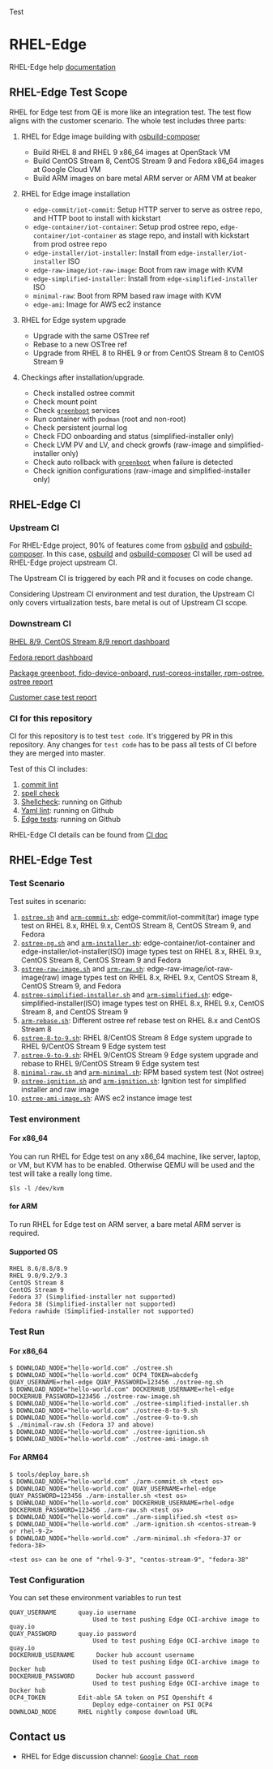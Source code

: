 Test
# RHEL-Edge

RHEL-Edge help [documentation](HELP.md)

## RHEL-Edge Test Scope

RHEL for Edge test from QE is more like an integration test. The test flow aligns with the customer scenario. The whole test includes three parts:

1. RHEL for Edge image building with [osbuild-composer](https://github.com/osbuild/osbuild-composer.git)

    - Build RHEL 8 and RHEL 9 x86_64 images at OpenStack VM
    - Build CentOS Stream 8, CentOS Stream 9 and Fedora x86_64 images at Google Cloud VM
    - Build ARM images on bare metal ARM server or ARM VM at beaker

2. RHEL for Edge image installation

    - `edge-commit/iot-commit`: Setup HTTP server to serve as ostree repo, and HTTP boot to install with kickstart
    - `edge-container/iot-container`: Setup prod ostree repo, `edge-container/iot-container` as stage repo, and install with kickstart from prod ostree repo
    - `edge-installer/iot-installer`: Install from `edge-installer/iot-installer` ISO
    - `edge-raw-image/iot-raw-image`: Boot from raw image with KVM
    - `edge-simplified-installer`: Install from `edge-simplified-installer` ISO
    - `minimal-raw`: Boot from RPM based raw image with KVM
    - `edge-ami`: Image for AWS ec2 instance

3. RHEL for Edge system upgrade

    - Upgrade with the same OSTree ref
    - Rebase to a new OSTree ref
    - Upgrade from RHEL 8 to RHEL 9 or from CentOS Stream 8 to CentOS Stream 9

3. Checkings after installation/upgrade.

    - Check installed ostree commit
    - Check mount point
    - Check [`greenboot`](https://github.com/fedora-iot/greenboot.git) services
    - Run container with `podman` (root and non-root)
    - Check persistent journal log
    - Check FDO onboarding and status (simplified-installer only)
    - Check LVM PV and LV, and check growfs (raw-image and simplified-installer only)
    - Check auto rollback with [`greenboot`](https://github.com/fedora-iot/greenboot.git) when failure is detected
    - Check ignition configurations (raw-image and simplified-installer only)

## RHEL-Edge CI

### Upstream CI

For RHEL-Edge project, 90% of features come from [osbuild](https://github.com/osbuild/osbuild.git) and [osbuild-composer](https://github.com/osbuild/osbuild-composer.git). In this case, [osbuild](https://github.com/osbuild/osbuild.git) and [osbuild-composer](https://github.com/osbuild/osbuild-composer.git) CI will be used ad RHEL-Edge project upstream CI.

The Upstream CI is triggered by each PR and it focuses on code change.

Considering Upstream CI environment and test duration, the Upstream CI only covers virtualization tests, bare metal is out of Upstream CI scope.

### Downstream CI

[RHEL 8/9, CentOS Stream 8/9 report dashboard](https://github.com/virt-s1/rhel-edge/projects/1)

[Fedora report dashboard](https://github.com/virt-s1/rhel-edge/projects/2)

[Package greenboot, fido-device-onboard, rust-coreos-installer, rpm-ostree, ostree report](https://github.com/virt-s1/rhel-edge/projects/3)

[Customer case test report](https://github.com/virt-s1/rhel-edge/projects/4)

### CI for this repository

CI for this repository is to test `test code`. It's triggered by PR in this repository. Any changes for `test code` has to be pass all tests of CI before they are merged into master.

Test of this CI includes:

1. [commit lint](https://www.conventionalcommits.org/en/v1.0.0/)
2. [spell check](https://github.com/codespell-project/codespell)
3. [Shellcheck](https://www.shellcheck.net/): running on Github
4. [Yaml lint](https://yamllint.readthedocs.io/en/stable/): running on Github
5. [Edge tests](https://github.com/virt-s1/rhel-edge/blob/main/CI.md#rhel-for-edge-ci): running on Github

RHEL-Edge CI details can be found from [CI doc](CI.md)

## RHEL-Edge Test

### Test Scenario

Test suites in scenario:

1. [`ostree.sh`](ostree.sh) and [`arm-commit.sh`](arm-commit.sh): edge-commit/iot-commit(tar) image type test on RHEL 8.x, RHEL 9.x, CentOS Stream 8,  CentOS Stream 9, and Fedora
2. [`ostree-ng.sh`](ostree-ng.sh) and [`arm-installer.sh`](arm-installer.sh): edge-container/iot-container and edge-installer/iot-installer(ISO) image types test on RHEL 8.x, RHEL 9.x, CentOS Stream 8, CentOS Stream 9 and Fedora
3. [`ostree-raw-image.sh`](ostree-raw-image.sh) and [`arm-raw.sh`](arm-raw.sh): edge-raw-image/iot-raw-image(raw) image types test on RHEL 8.x, RHEL 9.x, CentOS Stream 8, CentOS Stream 9, and Fedora
4. [`ostree-simplified-installer.sh`](ostree-simplified-installer.sh) and [`arm-simplified.sh`](arm-simplified.sh): edge-simplified-installer(ISO) image types test on RHEL 8.x, RHEL 9.x, CentOS Stream 8, and CentOS Stream 9
5. [`arm-rebase.sh`](arm-rebase.sh): Different ostree ref rebase test on RHEL 8.x and CentOS Stream 8
6. [`ostree-8-to-9.sh`](ostree-8-to-9.sh): RHEL 8/CentOS Stream 8 Edge system upgrade to RHEL 9/CentOS Stream 9 Edge system test
6. [`ostree-9-to-9.sh`](ostree-9-to-9.sh): RHEL 9/CentOS Stream 9 Edge system upgrade and rebase to RHEL 9/CentOS Stream 9 Edge system test
7. [`minimal-raw.sh`](minimal-raw.sh) and [`arm-minimal.sh`](arm-minimal.sh): RPM based system test (Not ostree)
8. [`ostree-ignition.sh`](ostree-ignition.sh) and [`arm-ignition.sh`](arm-ignition.sh): Ignition test for simplified installer and raw image
8. [`ostree-ami-image.sh`](ostree-ami-image.sh): AWS ec2 instance image test

### Test environment

#### For x86_64

You can run RHEL for Edge test on any x86_64 machine, like server, laptop, or VM, but KVM has to be enabled. Otherwise QEMU will be used and the test will take a really long time.

    $ls -l /dev/kvm

#### for ARM

To run RHEL for Edge test on ARM server, a bare metal ARM server is required.

#### Supported OS

    RHEL 8.6/8.8/8.9
    RHEL 9.0/9.2/9.3
    CentOS Stream 8
    CentOS Stream 9
    Fedora 37 (Simplified-installer not supported)
    Fedora 38 (Simplified-installer not supported)
    Fedora rawhide (Simplified-installer not supported)

### Test Run

#### For x86_64

    $ DOWNLOAD_NODE="hello-world.com" ./ostree.sh
    $ DOWNLOAD_NODE="hello-world.com" OCP4_TOKEN=abcdefg QUAY_USERNAME=rhel-edge QUAY_PASSWORD=123456 ./ostree-ng.sh
    $ DOWNLOAD_NODE="hello-world.com" DOCKERHUB_USERNAME=rhel-edge DOCKERHUB_PASSWORD=123456 ./ostree-raw-image.sh
    $ DOWNLOAD_NODE="hello-world.com" ./ostree-simplified-installer.sh
    $ DOWNLOAD_NODE="hello-world.com" ./ostree-8-to-9.sh
    $ DOWNLOAD_NODE="hello-world.com" ./ostree-9-to-9.sh
    $ ./minimal-raw.sh (Fedora 37 and above)
    $ DOWNLOAD_NODE="hello-world.com" ./ostree-ignition.sh
    $ DOWNLOAD_NODE="hello-world.com" ./ostree-ami-image.sh

#### For ARM64

    $ tools/deploy_bare.sh
    $ DOWNLOAD_NODE="hello-world.com" ./arm-commit.sh <test os>
    $ DOWNLOAD_NODE="hello-world.com" QUAY_USERNAME=rhel-edge QUAY_PASSWORD=123456 ./arm-installer.sh <test os>
    $ DOWNLOAD_NODE="hello-world.com" DOCKERHUB_USERNAME=rhel-edge DOCKERHUB_PASSWORD=123456 ./arm-raw.sh <test os>
    $ DOWNLOAD_NODE="hello-world.com" ./arm-simplified.sh <test os>
    $ DOWNLOAD_NODE="hello-world.com" ./arm-ignition.sh <centos-stream-9 or rhel-9-2>
    $ DOWNLOAD_NODE="hello-world.com" ./arm-minimal.sh <fedora-37 or fedora-38>

    <test os> can be one of "rhel-9-3", "centos-stream-9", "fedora-38"

### Test Configuration

You can set these environment variables to run test

    QUAY_USERNAME      quay.io username
                           Used to test pushing Edge OCI-archive image to quay.io
    QUAY_PASSWORD      quay.io password
                           Used to test pushing Edge OCI-archive image to quay.io
    DOCKERHUB_USERNAME      Docker hub account username
                           Used to test pushing Edge OCI-archive image to Docker hub
    DOCKERHUB_PASSWORD      Docker hub account password
                           Used to test pushing Edge OCI-archive image to Docker hub
    OCP4_TOKEN         Edit-able SA token on PSI Openshift 4
                           Deploy edge-container on PSI OCP4
    DOWNLOAD_NODE      RHEL nightly compose download URL

## Contact us

- RHEL for Edge discussion channel: [`Google Chat room`](https://mail.google.com/chat/u/0/#chat/space/AAAAlhJ-myk)

